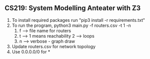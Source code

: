 ## CS219: System Modelling Anteater with Z3

1. To install required packages run "pip3 install -r requirements.txt"
2. To run the program, python3 main.py -f routers.csv -t 1 -n 
	1. f --> file name for routers
	2. t --> 1 means reachability 2 --> loops
	3. n --> verbose - graph draw
3. Update routers.csv for network topology
4. Use 0.0.0.0/0 for *